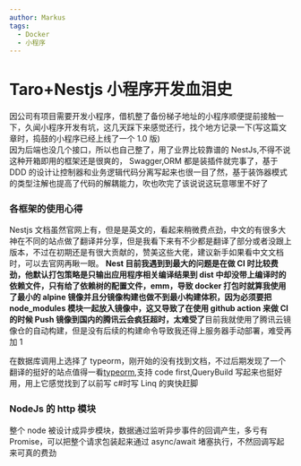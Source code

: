 ```yaml
---
author: Markus
tags:
  - Docker
  - 小程序
---
```


# Taro+Nestjs 小程序开发血泪史

因公司有项目需要开发小程序，借机整了备份梯子地址的小程序顺便提前接触一下，久闻小程序开发有坑，这几天踩下来感觉还行，找个地方记录一下(写这篇文章时，捣鼓的小程序已经上线了一个 1.0 版)  
因为后端也没几个接口，所以也自己整了，用了业界比较靠谱的 NestJs,不得不说这种开箱即用的框架还是很爽的， Swagger,ORM 都是装插件就完事了，基于 DDD 的设计让控制器和业务逻辑代码分离写起来也很一目了然，基于装饰器模式的类型注解也提高了代码的解耦能力，吹也吹完了该说说这玩意哪里不好了

### 各框架的使用心得

Nestjs 文档虽然官网上有，但是是英文的，看起来稍微费点劲，中文的有很多大神在不同的站点做了翻译并分享，但是我看下来有不少都是翻译了部分或者没跟上版本，不过在初期还是有很大贡献的，赞美这些大佬，建议新手如果看中文文档时，可以去官网再瞅一眼。
**Nest 目前我遇到到最大的问题是在做 CI 时比较费劲，他默认打包策略是只输出应用程序相关编译结果到 dist 中却没带上编译时的依赖文件，只有给了依赖树的配置文件，emm，导致 docker 打包时就算我使用了最小的 alpine 镜像并且分镜像构建也做不到最小构建体积，因为必须要把 node_modules 模块一起放入镜像中，这又导致了在使用 github action 来做 CI 的时候 Push 镜像到国内的腾讯云会疯狂超时，太难受了**目前我就使用了腾讯云镜像仓的自动构建，但是没有后续的构建命令导致我还得上服务器手动部署，难受再加 1

在数据库调用上选择了 typeorm，刚开始的没有找到文档，不过后期发现了一个翻译的挺好的站点值得一看[typeorm](https://typeorm.biunav.com/zh/#%E5%AE%89%E8%A3%85),支持 code first,QueryBuild 写起来也挺好用，用上它感觉找到了以前写 c#时写 Linq 的爽快赶脚

### NodeJs 的 http 模块

整个 node 被设计成异步模块，数据通过监听异步事件的回调产生，多亏有 Promise，可以把整个请求包装起来通过 async/await 堵塞执行，不然回调写起来可真的费劲
